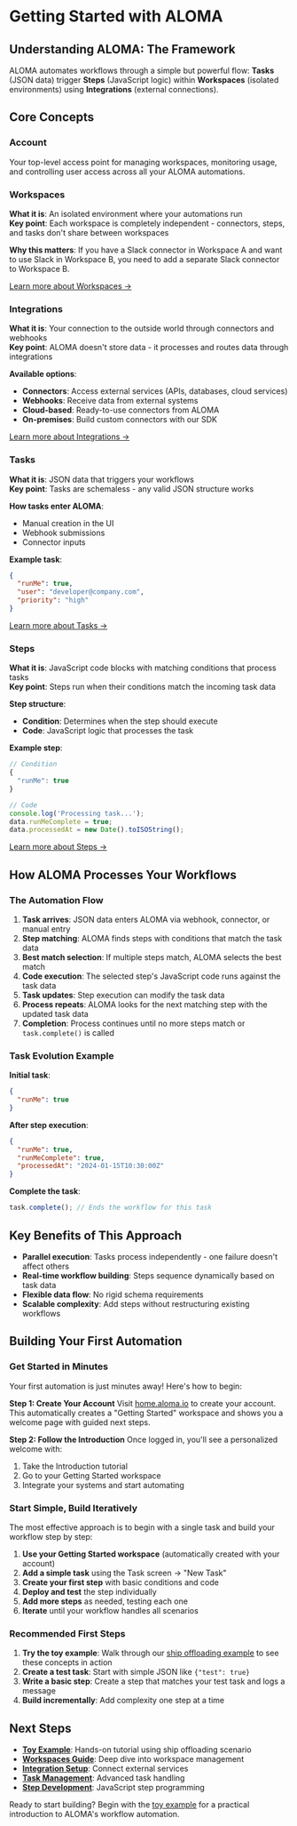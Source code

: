 # Getting Started with ALOMA

## Understanding ALOMA: The Framework

ALOMA automates workflows through a simple but powerful flow: **Tasks** (JSON data) trigger **Steps** (JavaScript logic) within **Workspaces** (isolated environments) using **Integrations** (external connections).

## Core Concepts

### Account
Your top-level access point for managing workspaces, monitoring usage, and controlling user access across all your ALOMA automations.

### Workspaces
**What it is**: An isolated environment where your automations run  
**Key point**: Each workspace is completely independent - connectors, steps, and tasks don't share between workspaces

**Why this matters**: If you have a Slack connector in Workspace A and want to use Slack in Workspace B, you need to add a separate Slack connector to Workspace B.

[Learn more about Workspaces →](https://github.com/aloma-io/aloma-io/blob/main/docs/getting-started/workspaces.md)

### Integrations
**What it is**: Your connection to the outside world through connectors and webhooks  
**Key point**: ALOMA doesn't store data - it processes and routes data through integrations

**Available options**:
- **Connectors**: Access external services (APIs, databases, cloud services)
- **Webhooks**: Receive data from external systems
- **Cloud-based**: Ready-to-use connectors from ALOMA
- **On-premises**: Build custom connectors with our SDK

[Learn more about Integrations →](https://github.com/aloma-io/aloma-io/blob/main/docs/getting-started/integration.md)

### Tasks
**What it is**: JSON data that triggers your workflows  
**Key point**: Tasks are schemaless - any valid JSON structure works

**How tasks enter ALOMA**:
- Manual creation in the UI
- Webhook submissions
- Connector inputs

**Example task**:
```json
{
  "runMe": true,
  "user": "developer@company.com",
  "priority": "high"
}
```

[Learn more about Tasks →](https://github.com/aloma-io/aloma-io/blob/main/docs/getting-started/tasks.md)

### Steps
**What it is**: JavaScript code blocks with matching conditions that process tasks  
**Key point**: Steps run when their conditions match the incoming task data

**Step structure**:
- **Condition**: Determines when the step should execute
- **Code**: JavaScript logic that processes the task

**Example step**:
```javascript
// Condition
{
  "runMe": true
}

// Code
console.log('Processing task...');
data.runMeComplete = true;
data.processedAt = new Date().toISOString();
```

[Learn more about Steps →](https://github.com/aloma-io/aloma-io/blob/main/docs/getting-started/steps.md)

## How ALOMA Processes Your Workflows

### The Automation Flow

1. **Task arrives**: JSON data enters ALOMA via webhook, connector, or manual entry
2. **Step matching**: ALOMA finds steps with conditions that match the task data
3. **Best match selection**: If multiple steps match, ALOMA selects the best match
4. **Code execution**: The selected step's JavaScript code runs against the task data
5. **Task updates**: Step execution can modify the task data
6. **Process repeats**: ALOMA looks for the next matching step with the updated task data
7. **Completion**: Process continues until no more steps match or `task.complete()` is called

### Task Evolution Example

**Initial task**:
```json
{
  "runMe": true
}
```

**After step execution**:
```json
{
  "runMe": true,
  "runMeComplete": true,
  "processedAt": "2024-01-15T10:30:00Z"
}
```

**Complete the task**:
```javascript
task.complete(); // Ends the workflow for this task
```

## Key Benefits of This Approach

- **Parallel execution**: Tasks process independently - one failure doesn't affect others
- **Real-time workflow building**: Steps sequence dynamically based on task data
- **Flexible data flow**: No rigid schema requirements
- **Scalable complexity**: Add steps without restructuring existing workflows

## Building Your First Automation

### Get Started in Minutes

Your first automation is just minutes away! Here's how to begin:

**Step 1: Create Your Account**
Visit [home.aloma.io](https://home.aloma.io) to create your account. This automatically creates a "Getting Started" workspace and shows you a welcome page with guided next steps.

**Step 2: Follow the Introduction**
Once logged in, you'll see a personalized welcome with:
1. Take the Introduction tutorial
2. Go to your Getting Started workspace
3. Integrate your systems and start automating

### Start Simple, Build Iteratively

The most effective approach is to begin with a single task and build your workflow step by step:

1. **Use your Getting Started workspace** (automatically created with your account)
2. **Add a simple task** using the Task screen → "New Task"
3. **Create your first step** with basic conditions and code
4. **Deploy and test** the step individually
5. **Add more steps** as needed, testing each one
6. **Iterate** until your workflow handles all scenarios

### Recommended First Steps

1. **Try the toy example**: Walk through our [ship offloading example](https://github.com/aloma-io/aloma-io/blob/main/docs/getting-started/toy-example.md) to see these concepts in action
2. **Create a test task**: Start with simple JSON like `{"test": true}` 
3. **Write a basic step**: Create a step that matches your test task and logs a message
4. **Build incrementally**: Add complexity one step at a time

## Next Steps

- **[Toy Example](https://github.com/aloma-io/aloma-io/blob/main/docs/getting-started/toy-example.md)**: Hands-on tutorial using ship offloading scenario
- **[Workspaces Guide](https://github.com/aloma-io/aloma-io/blob/main/docs/getting-started/workspaces.md)**: Deep dive into workspace management
- **[Integration Setup](https://github.com/aloma-io/aloma-io/blob/main/docs/getting-started/integration.md)**: Connect external services
- **[Task Management](https://github.com/aloma-io/aloma-io/blob/main/docs/getting-started/tasks.md)**: Advanced task handling
- **[Step Development](https://github.com/aloma-io/aloma-io/blob/main/docs/getting-started/steps.md)**: JavaScript step programming

Ready to start building? Begin with the [toy example](https://github.com/aloma-io/aloma-io/blob/main/docs/getting-started/toy-example.md) for a practical introduction to ALOMA's workflow automation.
